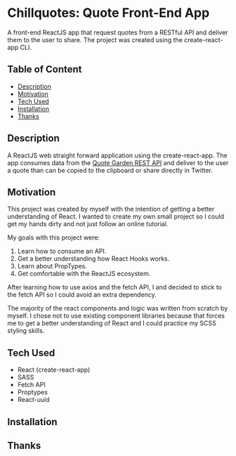 # Chillquotes: Quote Front-End App
A front-end ReactJS app that request quotes from a RESTful API and deliver them to the user to share. The project was created using the create-react-app CLI. 

## Table of Content
- [Description](#Description)
- [Motivation](#Motivation)
- [Tech Used](#Tech-Used)
- [Installation](#Installation)
- [Thanks](#Thanks)


## Description 
A ReactJS web straight forward application using the create-react-app. The app consumes data from the [Quote Garden REST API](https://github.com/pprathameshmore/QuoteGarden) and deliver to the user a quote than can be copied to the clipboard or share directly in Twitter. 


## Motivation
This project was created by myself with the intention of getting a better understanding of React. I wanted to create my own small project so I could get my hands dirty and not just follow an online tutorial. 

My goals with this project were: 
1) Learn how to consume an API.
2) Get a better understanding how React Hooks works.
3) Learn about PropTypes.
4) Get comfortable with the ReactJS ecosystem.

After learning how to use axios and the fetch API, I and decided to stick to the fetch API so I could avoid an extra dependency. 

The majority of the react components and logic was written from scratch by myself. I chose not to use existing component libraries because that forces me to get a better understanding of React and I could practice my SCSS styling skills. 

## Tech Used
- React (create-react-app)
- SASS
- Fetch API
- Proptypes
- React-uuid


## Installation   

## Thanks
